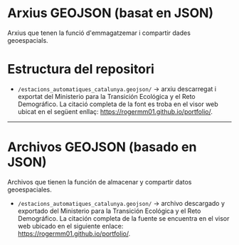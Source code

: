 # Arxius GEOJSON (basat en JSON)
Arxius que tenen la funció d'emmagatzemar i compartir dades geoespacials.

# Estructura del repositori  
- `/estacions_automatiques_catalunya.geojson/` → arxiu descarregat i exportat del Ministerio para la Transición Ecológica y el Reto Demográfico. La citació completa de la font es troba en el visor web ubicat en el següent enllaç: https://rogermm01.github.io/portfolio/.
______________________________________________

# Archivos GEOJSON (basado en JSON)
Archivos que tienen la función de almacenar y compartir datos geoespaciales.

- `/estacions_automatiques_catalunya.geojson/` → archivo descargado y exportado del Ministerio para la Transición Ecológica y el Reto Demográfico. La citación completa de la fuente se encuentra en el visor web ubicado en el siguiente enlace: https://rogermm01.github.io/portfolio/.
